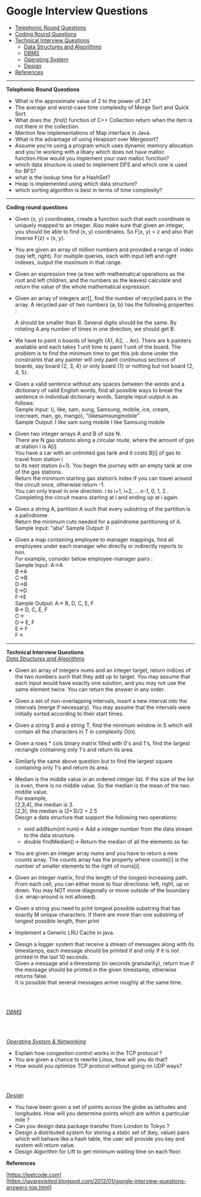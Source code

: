 
# Google Interview Questions

* [Telephonic Round Questions](#quiz)
* [Coding Round Questions](#coding)
* [Technical Interview Questions](#tech)
   * [Data Structures and Algorithms](#dsalg)
   * [DBMS](#dbms)
   * [Operating System](#os)
   * [Design](#design)
* [References](#ref)
____


<b name="quiz">Telephonic Round Questions</b><br/>

- What is the approximate value of 2 to the power of 24?
- The average and worst-case time complexity of Merge Sort and Quick Sort.
- What does the *.find()* function of C++ Collection return when the item is not there in the collection.
- Mention few implementations of Map interface in Java.
- What is the advantage of using Heapsort over Mergesort?
- Assume you're using a program which uses dynamic memory allocation and you're working with a libary which does not have malloc function.How would you implement your own malloc function?
- which data structure is used to implement DFS and which one is used for BFS?
- what is the lookup time for a HashSet?
- Heap is implemented using which data structure?
- which sorting algorithm is best in terms of time complexity?
____


<b name="coding">Coding round questions</b><br/>

- Given (x, y) coordinates, create a function such that each coordinate is uniquely mapped to an integer. Also make sure that given an integer, you should be able to find (x, y) coordinates. So F(x, y) = z and also that inverse F(z) = (x, y).
- You are given an array of million numbers and provided a range of index (say left, right). For multiple queries, each with input left and right indexes, output the maximum in that range.
- Given an expression tree (a tree with mathematical operations as the root and left children, and the numbers as the leaves) calculate and return the value of the whole mathematical expression.
- Given an array of integers arr[], find the number of recycled pairs in the array. A recycled pair of two numbers {a, b} has the following properties :

  A should be smaller than B.
  Several digits should be the same.
  By rotating A any number of times in one direction, we should get B.
  
- We have to paint n boards of length {A1, A2, .. An}. There are k painters available and each takes 1 unit time to paint 1 unit of the board. The problem is to find the minimum time to get this job done under the constraints that any painter will only paint continuous sections of boards, say board {2, 3, 4} or only board {1} or nothing but not board {2, 4, 5}.
- Given a valid sentence without any spaces between the words and a dictionary of valid English words, find all possible ways to break the sentence in individual dictionary words. Sample input-output is as follows: <br/>
  Sample Input:  {i, like, sam, sung, Samsung, mobile, ice, cream, icecream, man, go, mango}, "ilikesamsungmobile"  <br/>
  Sample Output: I like sam sung mobile
                 I like Samsung mobile
                 
- Given two integer arrays A and B of size N.<br>
  There are N gas stations along a circular route, where the amount of gas at station i is A[i].<br>
  You have a car with an unlimited gas tank and it costs B[i] of gas to travel from station i<br>
  to its next station (i+1). You begin the journey with an empty tank at one of the gas stations.<br>
  Return the minimum starting gas station’s index if you can travel around the circuit once, otherwise return -1.<br>
  You can only travel in one direction. i to i+1, i+2, … n-1, 0, 1, 2.. Completing the circuit means starting at i and
  ending up at i again.<br>
  
- Given a string A, partition A such that every substring of the partition is a palindrome.<br>
  Return the minimum cuts needed for a palindrome partitioning of A.<br>
    Sample Input: "aba"
    Sample Output: 0 
- Given a map containing employee to manager mappings, find all employees under each manager who directly or indirectly reports to him.<br>
  For example, consider below employee-manager pairs :<br>
   Sample Input: A->A<br>
		 B->A<br>
 		 C->B<br>
		 D->B<br>
		 E->D<br>
		 F->E<br>
   Sample Output: A-> B, D, C, E, F<br>
		  B-> D, C, E, F<br>
		  C-><br>
		  D-> E, F<br>
		  E-> F<br>
		  F-><br>

_____
<b name="tech">Technical Interview Questions</b>
<br/>
<i><u name="dsalg">Data Structures and Algorithms</u></i>
- Given an array of integers nums and an integer target, return indices of the two numbers such that they add up to target.
You may assume that each input would have exactly one solution, and you may not use the same element twice.
You can return the answer in any order.
- Given a set of non-overlapping intervals, insert a new interval into the intervals (merge if necessary).
You may assume that the intervals were initially sorted according to their start times.
- Given a string S and a string T, find the minimum window in S which will contain all the characters in T in complexity O(n).
- Given a rows * cols binary matrix filled with 0's and 1's, find the largest rectangle containing only 1's and return its area.
- Similarly the same above question but to find the largest square containing only 1's and return its area.
- Median is the middle value in an ordered integer list. If the size of the list is even, there is no middle value. So the median is the mean of the two middle value.<br>
  For example, <br>
	 [2,3,4], the median is 3.<br>
	 [2,3], the median is (2+3)/2 = 2.5<br>
	Design a data structure that support the following two operations:<br>
	- void addNum(int num)-> Add a integer number from the data stream to the data structure.<br>
	- double findMedian()-> Return the median of all the elements so far.<br>
	
- You are given an integer array nums and you have to return a new counts array. The counts array has the property where counts[i] is the number of smaller elements to the right of nums[i].

- Given an integer matrix, find the length of the longest increasing path.
  From each cell, you can either move to four directions: left, right, up or down. You may NOT move diagonally or move outside of the boundary (i.e. wrap-around is not allowed).

- Given a string you need to print longest possible substring that has exactly M unique characters. If there are more than one substring of longest possible length, then print

- Implement a Generic LRU Cache in java.

- Design a logger system that receive a stream of messages along with its timestamps, each message should be printed if and only if it is not printed in the last 10 seconds.<br>
  Given a message and a timestamp (in seconds granularity), return true if the message should be printed in the given timestamp, otherwise returns false.<br>
  It is possible that several messages arrive roughly at the same time.<br>

<br/><br/>

<i><u name="dbms">DBMS</u></i>



<br/><br/>


<i><u name="os">Operating System & Networking</u></i>
- Explain how congestion control works in the TCP protocol ?
- You are given a chance to rewrite Linux, how will you do that?
- How would you optimize TCP protocol without going on UDP ways?

<br/><br/>


<i><u name="design">Design</u></i>

- You have been given a set of points across the globe as latitudes and longitudes. How will you determine points which are within a particular mile ?
- Can you design data package transfer from London to Tokyo ?
- Design a distributed system for storing a static set of (key, value) pairs which will behave like a hash table, the user will provide you key and system will return value.
- Design Algorithm for Lift to get minimum waiting time on each floor. 

<b name="ref">References</b><br/>

[https://leetcode.com]<br/>
[https://javarevisited.blogspot.com/2012/01/google-interview-questions-answers-top.html]
